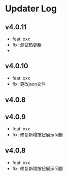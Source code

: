 # Updater Log
## v4.0.11

- feat: xxx
- fix: 测试热更新
- 
## v4.0.10

- feat: xxx
- fix: 更改json文件
## v4.0.8
## v4.0.9

- feat: xxx
- fix: 修复新增按钮展示问题
## v4.0.8

- feat: xxx
- fix: 修复新增按钮展示问题